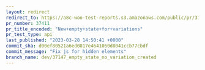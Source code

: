 ```yaml
---
layout: redirect
redirect_to: https://a8c-woo-test-reports.s3.amazonaws.com/public/pr/37411/api/index.html
pr_number: 37411
pr_title_encoded: "New+empty+state+for+variations"
pr_test_type: api
last_published: "2023-03-28 14:50:41 +0000"
commit_sha: d00ef80521a6ed0817e4641060d8041ccb77cbdf
commit_message: "Fix js for hidden elements"
branch_name: dev/37147_empty_state_no_variation_created
---
```

